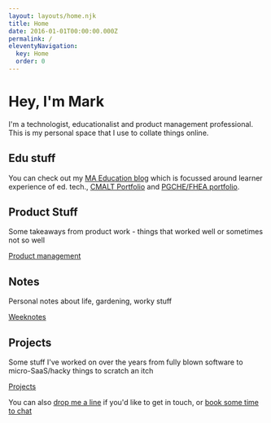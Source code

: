 ```yaml
---
layout: layouts/home.njk
title: Home
date: 2016-01-01T00:00:00.000Z
permalink: /
eleventyNavigation:
  key: Home
  order: 0
---
```

# Hey, I'm Mark

I'm a technologist, educationalist and product management professional. This is my personal space that I use to collate things online. 


## Edu stuff
You can check out my [MA Education blog](/tags/MA) which is focussed around learner experience of ed. tech., [CMALT Portfolio](https://themarkness.gitbook.io/cmalt/) and [PGCHE/FHEA portfolio](https://pgche.tumblr.com/). 

## Product Stuff
Some takeaways from product work - things that worked well or sometimes not so well

[Product management](tags/product-management)

## Notes
Personal notes about life, gardening, worky stuff

[Weeknotes](tags/weeknote)

## Projects

Some stuff I've worked on over the years from fully blown software to micro-SaaS/hacky things to scratch an itch

[Projects](/projects)

You can also [drop me a line](/contact) if you'd like to get in touch, or [book some time to chat]([text](https://cal.com/mark-williams))
